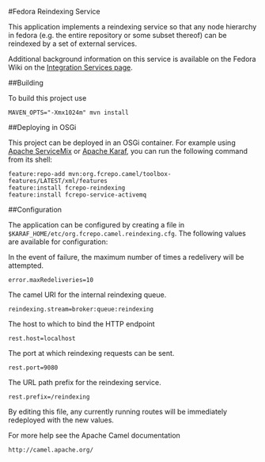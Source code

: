 #Fedora Reindexing Service

This application implements a reindexing service so that
any node hierarchy in fedora (e.g. the entire repository
or some subset thereof) can be reindexed by a set of external
services.

Additional background information on this service is available on the Fedora Wiki on the
[Integration Services page](https://wiki.duraspace.org/display/FEDORA4x/Integration+Services).

##Building

To build this project use

    MAVEN_OPTS="-Xmx1024m" mvn install

##Deploying in OSGi

This project can be deployed in an OSGi container. For example using
[Apache ServiceMix](http://servicemix.apache.org/) or
[Apache Karaf](http://karaf.apache.org), you can run the following
command from its shell:

    feature:repo-add mvn:org.fcrepo.camel/toolbox-features/LATEST/xml/features
    feature:install fcrepo-reindexing
    feature:install fcrepo-service-activemq

##Configuration

The application can be configured by creating a file in
`$KARAF_HOME/etc/org.fcrepo.camel.reindexing.cfg`. The following
values are available for configuration:

In the event of failure, the maximum number of times a redelivery will be attempted.

    error.maxRedeliveries=10

The camel URI for the internal reindexing queue.

    reindexing.stream=broker:queue:reindexing

The host to which to bind the HTTP endpoint

    rest.host=localhost

The port at which reindexing requests can be sent.

    rest.port=9080

The URL path prefix for the reindexing service.

    rest.prefix=/reindexing

By editing this file, any currently running routes will be immediately redeployed
with the new values.

For more help see the Apache Camel documentation

    http://camel.apache.org/

